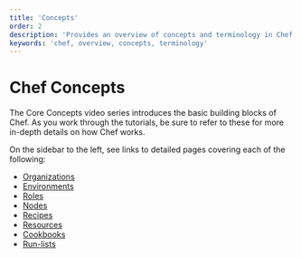```yaml
---
title: 'Concepts'
order: 2
description: 'Provides an overview of concepts and terminology in Chef'
keywords: 'chef, overview, concepts, terminology'
---
```


# Chef Concepts

The Core Concepts video series introduces the basic building blocks of Chef. As you work through the tutorials, be sure to refer to these for more in-depth details on how Chef works.

On the sidebar to the left, see links to detailed pages covering each of the following:

  * [Organizations](/concepts/organizations)
  * [Environments](/concepts/environments)
  * [Roles](/concepts/roles)
  * [Nodes](/concepts/nodes)
  * [Recipes](/concepts/recipes)
  * [Resources](/concepts/resources)
  * [Cookbooks](/concepts/cookbooks)
  * [Run-lists](/concepts/run-lists)
